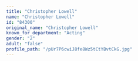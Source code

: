 ```yaml
---
title: "Christopher Lowell"
name: "Christopher Lowell"
id: "84300"
original_name: "Christopher Lowell"
known_for_department: "Acting"
gender: "2"
adult: "false"
profile_path: "/pUr7P6cwiJ8fe8Wz5tCtYBvtCkG.jpg"
---
```

